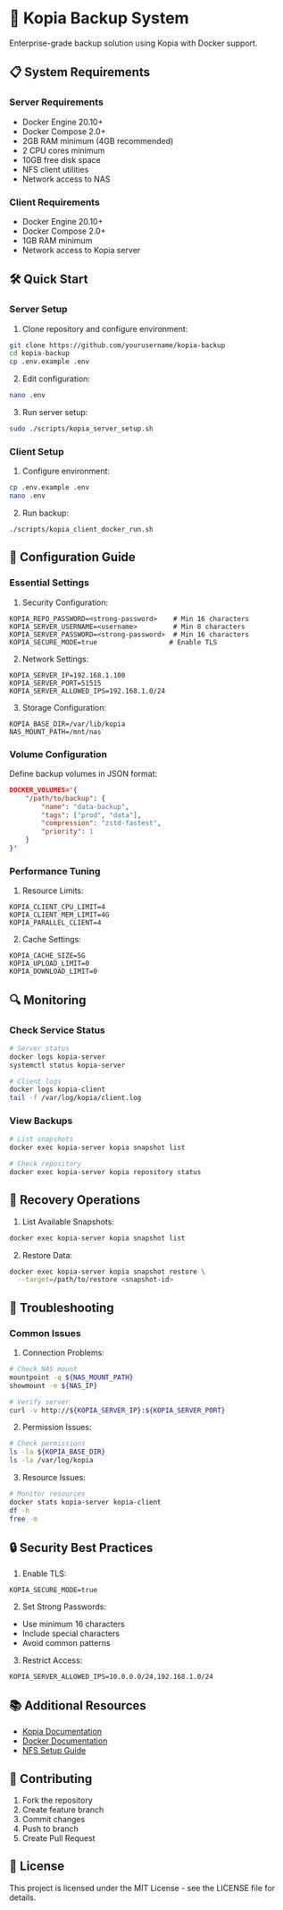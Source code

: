 # 🚀 Kopia Backup System

Enterprise-grade backup solution using Kopia with Docker support.

## 📋 System Requirements

### Server Requirements
- Docker Engine 20.10+
- Docker Compose 2.0+
- 2GB RAM minimum (4GB recommended)
- 2 CPU cores minimum
- 10GB free disk space
- NFS client utilities
- Network access to NAS

### Client Requirements
- Docker Engine 20.10+
- Docker Compose 2.0+
- 1GB RAM minimum
- Network access to Kopia server

## 🛠️ Quick Start

### Server Setup

1. Clone repository and configure environment:
```bash
git clone https://github.com/yourusername/kopia-backup
cd kopia-backup
cp .env.example .env
```

2. Edit configuration:
```bash
nano .env
```

3. Run server setup:
```bash
sudo ./scripts/kopia_server_setup.sh
```

### Client Setup

1. Configure environment:
```bash
cp .env.example .env
nano .env
```

2. Run backup:
```bash
./scripts/kopia_client_docker_run.sh
```

## 📝 Configuration Guide

### Essential Settings

1. Security Configuration:
```properties
KOPIA_REPO_PASSWORD=<strong-password>    # Min 16 characters
KOPIA_SERVER_USERNAME=<username>         # Min 8 characters
KOPIA_SERVER_PASSWORD=<strong-password>  # Min 16 characters
KOPIA_SECURE_MODE=true                  # Enable TLS
```

2. Network Settings:
```properties
KOPIA_SERVER_IP=192.168.1.100
KOPIA_SERVER_PORT=51515
KOPIA_SERVER_ALLOWED_IPS=192.168.1.0/24
```

3. Storage Configuration:
```properties
KOPIA_BASE_DIR=/var/lib/kopia
NAS_MOUNT_PATH=/mnt/nas
```

### Volume Configuration

Define backup volumes in JSON format:
```json
DOCKER_VOLUMES='{
    "/path/to/backup": {
        "name": "data-backup",
        "tags": ["prod", "data"],
        "compression": "zstd-fastest",
        "priority": 1
    }
}'
```

### Performance Tuning

1. Resource Limits:
```properties
KOPIA_CLIENT_CPU_LIMIT=4
KOPIA_CLIENT_MEM_LIMIT=4G
KOPIA_PARALLEL_CLIENT=4
```

2. Cache Settings:
```properties
KOPIA_CACHE_SIZE=5G
KOPIA_UPLOAD_LIMIT=0
KOPIA_DOWNLOAD_LIMIT=0
```

## 🔍 Monitoring

### Check Service Status
```bash
# Server status
docker logs kopia-server
systemctl status kopia-server

# Client logs
docker logs kopia-client
tail -f /var/log/kopia/client.log
```

### View Backups
```bash
# List snapshots
docker exec kopia-server kopia snapshot list

# Check repository
docker exec kopia-server kopia repository status
```

## 🔄 Recovery Operations

1. List Available Snapshots:
```bash
docker exec kopia-server kopia snapshot list
```

2. Restore Data:
```bash
docker exec kopia-server kopia snapshot restore \
  --target=/path/to/restore <snapshot-id>
```

## 🛟 Troubleshooting

### Common Issues

1. Connection Problems:
```bash
# Check NAS mount
mountpoint -q ${NAS_MOUNT_PATH}
showmount -e ${NAS_IP}

# Verify server
curl -v http://${KOPIA_SERVER_IP}:${KOPIA_SERVER_PORT}
```

2. Permission Issues:
```bash
# Check permissions
ls -la ${KOPIA_BASE_DIR}
ls -la /var/log/kopia
```

3. Resource Issues:
```bash
# Monitor resources
docker stats kopia-server kopia-client
df -h
free -m
```

## 🔒 Security Best Practices

1. Enable TLS:
```properties
KOPIA_SECURE_MODE=true
```

2. Set Strong Passwords:
- Use minimum 16 characters
- Include special characters
- Avoid common patterns

3. Restrict Access:
```properties
KOPIA_SERVER_ALLOWED_IPS=10.0.0.0/24,192.168.1.0/24
```

## 📚 Additional Resources

- [Kopia Documentation](https://kopia.io/docs/)
- [Docker Documentation](https://docs.docker.com/)
- [NFS Setup Guide](https://help.ubuntu.com/community/NFSv4Howto)

## 🤝 Contributing

1. Fork the repository
2. Create feature branch
3. Commit changes
4. Push to branch
5. Create Pull Request

## 📄 License

This project is licensed under the MIT License - see the LICENSE file for details.